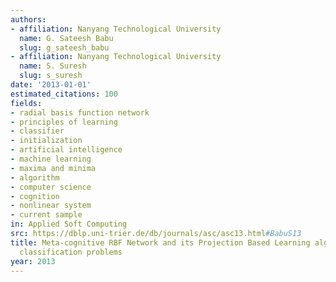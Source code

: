 ```yaml
---
authors:
- affiliation: Nanyang Technological University
  name: G. Sateesh Babu
  slug: g_sateesh_babu
- affiliation: Nanyang Technological University
  name: S. Suresh
  slug: s_suresh
date: '2013-01-01'
estimated_citations: 100
fields:
- radial basis function network
- principles of learning
- classifier
- initialization
- artificial intelligence
- machine learning
- maxima and minima
- algorithm
- computer science
- cognition
- nonlinear system
- current sample
in: Applied Soft Computing
src: https://dblp.uni-trier.de/db/journals/asc/asc13.html#BabuS13
title: Meta-cognitive RBF Network and its Projection Based Learning algorithm for
  classification problems
year: 2013
---
```

